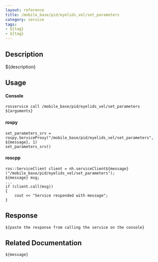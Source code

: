 ```yaml
---
layout: reference
title: /mobile_base/pid/eyelids_vel/set_parameters
category: service
tags: 
- ${tag} 
- ${tag}
---
```


## Description
${description}

## Usage
#### Console
```
rosservice call /mobile_base/pid/eyelids_vel/set_parameters ${arguments}
```

#### rospy
```
set_parameters_srv = rospy.ServiceProxy("/mobile_base/pid/eyelids_vel/set_parameters", ${message}, 1)
set_parameters_srv()
```

#### roscpp
```
ros::ServiceClient client = nh.serviceClient${message}("/mobile_base/pid/eyelids_vel/set_parameters");
${message} msg;
...
if (client.call(msg))
{
    cout << "Service responded with message";
}
```

## Response
```
${paste the response from calling the service on the console}
```

## Related Documentation
``${message}``  